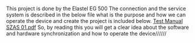 This project is done by the Elastel EG 500 
The connection and the service system is described in the below file what is the purpose and how we can operate the device and create the 
project is included below.
[Test Manual SZAS 01.pdf](https://github.com/Rahat-CS/School_Zone_Alarm_System_New_South_Wales/files/13803646/Test.Manual.SZAS.01.pdf)
So, by reading this you will get a clear idea about the software and hardware synchronization and how to operate the device//////
